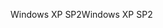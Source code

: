 <span data-ttu-id="0316d-101">Windows XP SP2</span><span class="sxs-lookup"><span data-stu-id="0316d-101">Windows XP SP2</span></span>